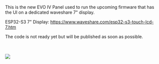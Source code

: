 This is the new EVO IV Panel used to run the upcoming firmware that 
has the UI on a dedicated waveshare 7" display.

ESP32-S3 7" Display:
https://www.waveshare.com/esp32-s3-touch-lcd-7.htm

The code is not ready yet but will be published as soon as possible.

<br/><br/>
<img src="./images/gedmbanner.jpg">
<br/><br/>
